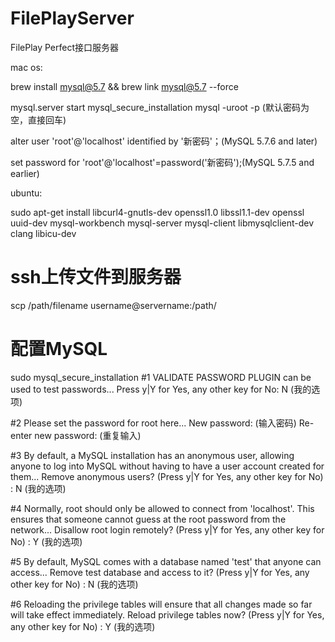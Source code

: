 # FilePlayServer
FilePlay Perfect接口服务器

mac os:

brew install mysql@5.7 && brew link mysql@5.7 --force

mysql.server start mysql_secure_installation
mysql -uroot -p (默认密码为空，直接回车)

alter user 'root'@'localhost' identified by '新密码'；(MySQL 5.7.6 and later)

set password for 'root'@'localhost'=password('新密码');(MySQL 5.7.5 and earlier)

ubuntu:

sudo apt-get install libcurl4-gnutls-dev openssl1.0 libssl1.1-dev openssl uuid-dev mysql-workbench mysql-server mysql-client libmysqlclient-dev clang libicu-dev

# ssh上传文件到服务器
scp /path/filename username@servername:/path/
# 配置MySQL
sudo mysql_secure_installation
#1
VALIDATE PASSWORD PLUGIN can be used to test passwords...
Press y|Y for Yes, any other key for No: N (我的选项)

#2
Please set the password for root here...
New password: (输入密码)
Re-enter new password: (重复输入)

#3
By default, a MySQL installation has an anonymous user,
allowing anyone to log into MySQL without having to have
a user account created for them...
Remove anonymous users? (Press y|Y for Yes, any other key for No) : N (我的选项)

#4
Normally, root should only be allowed to connect from
'localhost'. This ensures that someone cannot guess at
the root password from the network...
Disallow root login remotely? (Press y|Y for Yes, any other key for No) : Y (我的选项)

#5
By default, MySQL comes with a database named 'test' that
anyone can access...
Remove test database and access to it? (Press y|Y for Yes, any other key for No) : N (我的选项)

#6
Reloading the privilege tables will ensure that all changes
made so far will take effect immediately.
Reload privilege tables now? (Press y|Y for Yes, any other key for No) : Y (我的选项) 
